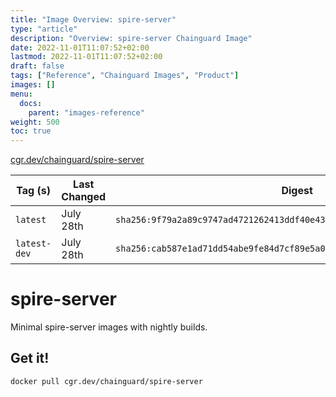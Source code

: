 ```yaml
---
title: "Image Overview: spire-server"
type: "article"
description: "Overview: spire-server Chainguard Image"
date: 2022-11-01T11:07:52+02:00
lastmod: 2022-11-01T11:07:52+02:00
draft: false
tags: ["Reference", "Chainguard Images", "Product"]
images: []
menu:
  docs:
    parent: "images-reference"
weight: 500
toc: true
---
```


[cgr.dev/chainguard/spire-server](https://github.com/chainguard-images/images/tree/main/images/spire-server)

| Tag (s)       | Last Changed | Digest                                                                    |
|---------------|--------------|---------------------------------------------------------------------------|
|  `latest`     | July 28th    | `sha256:9f79a2a89c9747ad4721262413ddf40e4315a163853f2cc12d523bd22f4d9ad6` |
|  `latest-dev` | July 28th    | `sha256:cab587e1ad71dd54abe9fe84d7cf89e5a0500b1ef0c730a7af496d4abafb5e0b` |

# spire-server

Minimal spire-server images with nightly builds.

## Get it!

```shell
docker pull cgr.dev/chainguard/spire-server
```

